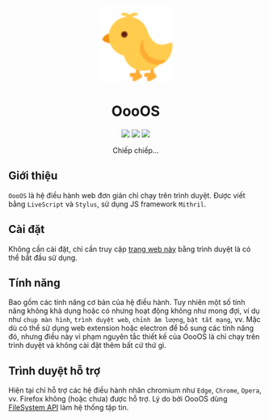 <p align="center">
   <img src="./icon.svg" height="148">
</p>

<h1 align="center">
   OooOS
</h1>

<p align="center">
   <img src="https://raw.githubusercontent.com/webuild-community/badge/master/svg/made.svg">
   <img src="https://img.shields.io/badge/made_with-LiveScript-blue">
   <img src="https://img.shields.io/github/package-json/v/tientq64/oooos">
</p>

<p align="center">
   Chiếp chiếp...
</p>

## Giới thiệu

`OooOS` là hệ điều hành web đơn giản chỉ chạy trên trình duyệt. Được viết bằng `LiveScript` và `Stylus`, sử dụng JS framework `Mithril`.

## Cài đặt

Không cần cài đặt, chỉ cần truy cập [trang web này](https://oooos.vercel.app) bằng trình duyệt là có thể bắt đầu sử dụng.

## Tính năng

Bao gồm các tính năng cơ bản của hệ điều hành. Tuy nhiên một số tính năng không khả dụng hoặc có nhưng hoạt động không như mong đợi, ví dụ như `chụp màn hình`, `trình duyệt web`, `chỉnh âm lượng`, `bật tắt mạng`, vv. Mặc dù có thể sử dụng web extension hoặc electron để bổ sung các tính năng đó, nhưng điều này vi phạm nguyên tắc thiết kế của OooOS là chỉ chạy trên trình duyệt và không cài đặt thêm bất cứ thứ gì.

## Trình duyệt hỗ trợ

Hiện tại chỉ hỗ trợ các hệ điều hành nhân chromium như `Edge`, `Chrome`, `Opera`, vv. Firefox không (hoặc chưa) được hỗ trợ. Lý do bởi OooOS dùng [FileSystem API](https://developer.mozilla.org/en-US/docs/Web/API/FileSystem) làm hệ thống tập tin.
